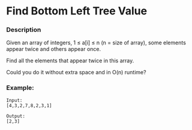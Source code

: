 # Find Bottom Left Tree Value

### Description
Given an array of integers, 1 ≤ a[i] ≤ n (n = size of array), some elements appear twice and others appear once.

Find all the elements that appear twice in this array.

Could you do it without extra space and in O(n) runtime?

### Example:
```
Input:
[4,3,2,7,8,2,3,1]

Output:
[2,3]
```
